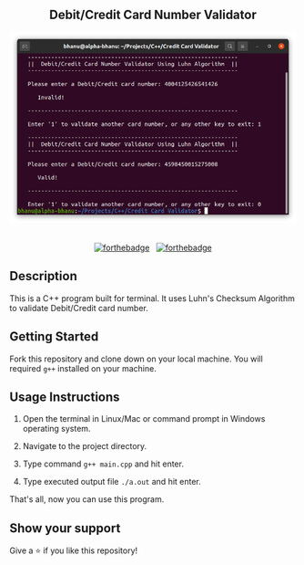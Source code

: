 <h2 align="center">
  Debit/Credit Card Number Validator
</h2>

<div align="center">
  <img alt="Demo" src="./demo.png" />
</div>

<br/>
<center>

[![forthebadge](https://forthebadge.com/images/badges/made-with-c-plus-plus.svg)](https://forthebadge.com) &nbsp;
[![forthebadge](https://forthebadge.com/images/badges/open-source.svg)](https://forthebadge.com)

</center>

## Description
This is a C++ program built for terminal. It uses Luhn's Checksum Algorithm to validate Debit/Credit card number.

## Getting Started

Fork this repository and clone down on your local machine. You will required `g++` installed on your machine.

## Usage Instructions

1. Open the terminal in Linux/Mac or command prompt in Windows operating system.

2. Navigate to the project directory.

3. Type command `g++ main.cpp` and hit enter.

4. Type executed output file `./a.out` and hit enter.

That's all, now you can use this program.

## Show your support

Give a ⭐ if you like this repository!